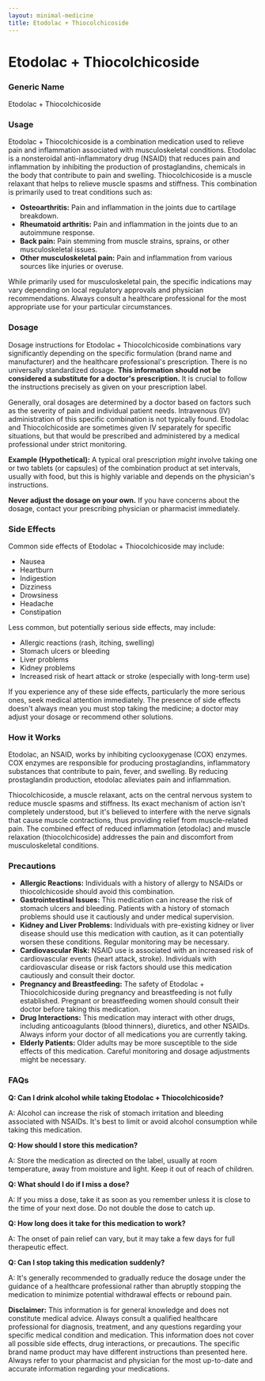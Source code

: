 ```yaml
---
layout: minimal-medicine
title: Etodolac + Thiocolchicoside
---
```


# Etodolac + Thiocolchicoside
### Generic Name
Etodolac + Thiocolchicoside


### Usage

Etodolac + Thiocolchicoside is a combination medication used to relieve pain and inflammation associated with musculoskeletal conditions.  Etodolac is a nonsteroidal anti-inflammatory drug (NSAID) that reduces pain and inflammation by inhibiting the production of prostaglandins, chemicals in the body that contribute to pain and swelling. Thiocolchicoside is a muscle relaxant that helps to relieve muscle spasms and stiffness.  This combination is primarily used to treat conditions such as:

* **Osteoarthritis:**  Pain and inflammation in the joints due to cartilage breakdown.
* **Rheumatoid arthritis:**  Pain and inflammation in the joints due to an autoimmune response.
* **Back pain:**  Pain stemming from muscle strains, sprains, or other musculoskeletal issues.
* **Other musculoskeletal pain:** Pain and inflammation from various sources like injuries or overuse.

While primarily used for musculoskeletal pain, the specific indications may vary depending on local regulatory approvals and physician recommendations.  Always consult a healthcare professional for the most appropriate use for your particular circumstances.


### Dosage

Dosage instructions for Etodolac + Thiocolchicoside combinations vary significantly depending on the specific formulation (brand name and manufacturer) and the healthcare professional's prescription. There is no universally standardized dosage.  **This information should not be considered a substitute for a doctor's prescription.**  It is crucial to follow the instructions precisely as given on your prescription label.  

Generally, oral dosages are determined by a doctor based on factors such as the severity of pain and individual patient needs.  Intravenous (IV) administration of this specific combination is not typically found. Etodolac and Thiocolchicoside are sometimes given IV separately for specific situations, but that would be prescribed and administered by a medical professional under strict monitoring.


**Example (Hypothetical):**  A typical oral prescription *might* involve taking one or two tablets (or capsules) of the combination product at set intervals, usually with food, but this is highly variable and depends on the physician's instructions.  


**Never adjust the dosage on your own.**  If you have concerns about the dosage, contact your prescribing physician or pharmacist immediately.



### Side Effects

Common side effects of Etodolac + Thiocolchicoside may include:

* Nausea
* Heartburn
* Indigestion
* Dizziness
* Drowsiness
* Headache
* Constipation


Less common, but potentially serious side effects, may include:

* Allergic reactions (rash, itching, swelling)
* Stomach ulcers or bleeding
* Liver problems
* Kidney problems
* Increased risk of heart attack or stroke (especially with long-term use)


If you experience any of these side effects, particularly the more serious ones, seek medical attention immediately.  The presence of side effects doesn't always mean you must stop taking the medicine;  a doctor may adjust your dosage or recommend other solutions.


### How it Works

Etodolac, an NSAID, works by inhibiting cyclooxygenase (COX) enzymes. COX enzymes are responsible for producing prostaglandins, inflammatory substances that contribute to pain, fever, and swelling. By reducing prostaglandin production, etodolac alleviates pain and inflammation.


Thiocolchicoside, a muscle relaxant, acts on the central nervous system to reduce muscle spasms and stiffness. Its exact mechanism of action isn't completely understood, but it's believed to interfere with the nerve signals that cause muscle contractions, thus providing relief from muscle-related pain.  The combined effect of reduced inflammation (etodolac) and muscle relaxation (thiocolchicoside) addresses the pain and discomfort from musculoskeletal conditions.


### Precautions

* **Allergic Reactions:** Individuals with a history of allergy to NSAIDs or thiocolchicoside should avoid this combination.
* **Gastrointestinal Issues:**  This medication can increase the risk of stomach ulcers and bleeding.  Patients with a history of stomach problems should use it cautiously and under medical supervision.
* **Kidney and Liver Problems:**  Individuals with pre-existing kidney or liver disease should use this medication with caution, as it can potentially worsen these conditions.  Regular monitoring may be necessary.
* **Cardiovascular Risk:**  NSAID use is associated with an increased risk of cardiovascular events (heart attack, stroke).  Individuals with cardiovascular disease or risk factors should use this medication cautiously and consult their doctor.
* **Pregnancy and Breastfeeding:**  The safety of Etodolac + Thiocolchicoside during pregnancy and breastfeeding is not fully established. Pregnant or breastfeeding women should consult their doctor before taking this medication.
* **Drug Interactions:**  This medication may interact with other drugs, including anticoagulants (blood thinners), diuretics, and other NSAIDs. Always inform your doctor of all medications you are currently taking.
* **Elderly Patients:**  Older adults may be more susceptible to the side effects of this medication.  Careful monitoring and dosage adjustments might be necessary.


### FAQs

**Q: Can I drink alcohol while taking Etodolac + Thiocolchicoside?**

A:  Alcohol can increase the risk of stomach irritation and bleeding associated with NSAIDs.  It's best to limit or avoid alcohol consumption while taking this medication.


**Q: How should I store this medication?**

A: Store the medication as directed on the label, usually at room temperature, away from moisture and light. Keep it out of reach of children.


**Q: What should I do if I miss a dose?**

A:  If you miss a dose, take it as soon as you remember unless it is close to the time of your next dose. Do not double the dose to catch up.


**Q: How long does it take for this medication to work?**

A: The onset of pain relief can vary, but it may take a few days for full therapeutic effect.


**Q: Can I stop taking this medication suddenly?**

A:  It's generally recommended to gradually reduce the dosage under the guidance of a healthcare professional rather than abruptly stopping the medication to minimize potential withdrawal effects or rebound pain.



**Disclaimer:**  This information is for general knowledge and does not constitute medical advice.  Always consult a qualified healthcare professional for diagnosis, treatment, and any questions regarding your specific medical condition and medication.  This information does not cover all possible side effects, drug interactions, or precautions.  The specific brand name product may have different instructions than presented here. Always refer to your pharmacist and physician for the most up-to-date and accurate information regarding your medications.
